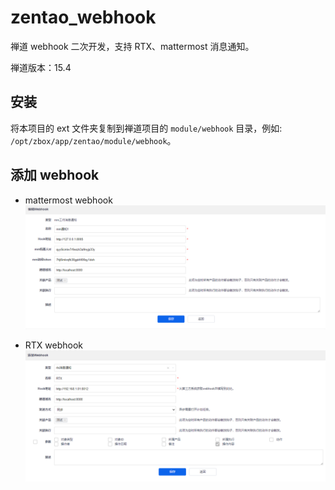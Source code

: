 # zentao_webhook
禅道 webhook 二次开发，支持 RTX、mattermost 消息通知。

禅道版本：15.4

## 安装
将本项目的 ext 文件夹复制到禅道项目的 `module/webhook` 目录，例如: `/opt/zbox/app/zentao/module/webhook`。

## 添加 webhook
- mattermost webhook
![mm webhook](./screenshot-mm.png)


- RTX webhook
![mm webhook](./screenshot-rtx.png)
